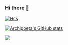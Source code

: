### Hi there 👋

[![Hits](https://hits.seeyoufarm.com/api/count/incr/badge.svg?url=https%3A%2F%2Fgithub.com%2Farchipoeta)](https://github.com/archipoeta)

[![Archipoeta's GitHub stats](https://github-readme-stats.vercel.app/api?username=archipoeta&show_icons=true&theme=tokyonight)](https://github.com/archipoeta)

<a href="https://github.com/archipoeta">
  <img align="center" src="https://github-readme-stats.vercel.app/api/top-langs/?username=archipoeta&layout=compact&theme=tokyonight" />
</a>

<!--
**archipoeta/archipoeta** is a ✨ _special_ ✨ repository because its `README.md` (this file) appears on your GitHub profile.

Here are some ideas to get you started:

- 🔭 I’m currently working on ...
- 🌱 I’m currently learning ...
- 👯 I’m looking to collaborate on ...
- 🤔 I’m looking for help with ...
- 💬 Ask me about ...
- 📫 How to reach me: ...
- 😄 Pronouns: ...
- ⚡ Fun fact: ...
-->
